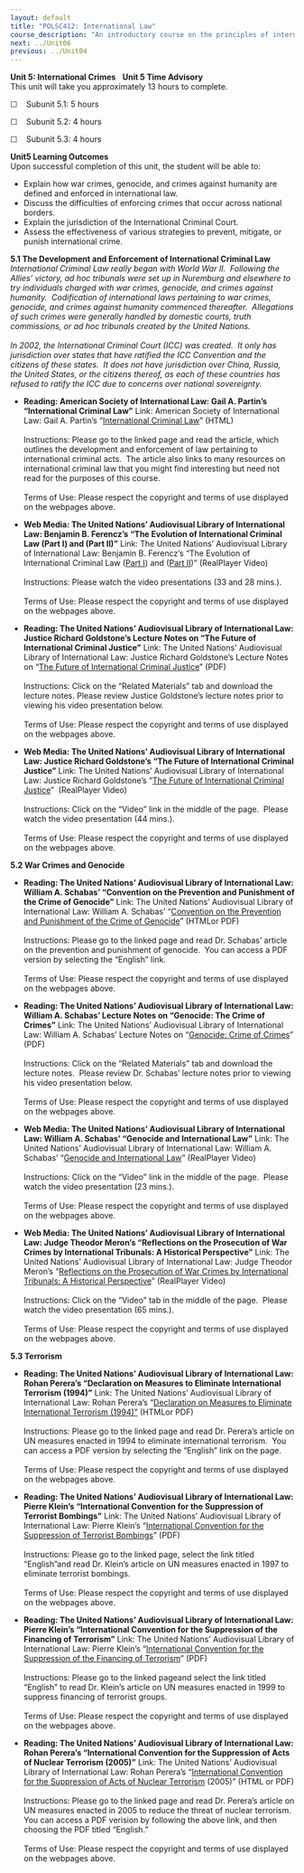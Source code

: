 ```yaml
---
layout: default
title: "POLSC412: International Law"
course_description: "An introductory course on the principles of international law, its foundations and historical development. Explores specific topics within international law, including human rights law, the legal use of force, treaties and conventions, and laws governing common spaces."
next: ../Unit06
previous: ../Unit04
---
```

**Unit 5: International Crimes** <span id="5"></span>  **Unit 5 Time
Advisory**  
This unit will take you approximately 13 hours to complete.   
  
 ☐    Subunit 5.1: 5 hours  
  
 ☐    Subunit 5.2: 4 hours  
  
 ☐    Subunit 5.3: 4 hours

**Unit5 Learning Outcomes**  
Upon successful completion of this unit, the student will be able to:  
-   Explain how war crimes, genocide, and crimes against humanity are
    defined and enforced in international law.
-   Discuss the difficulties of enforcing crimes that occur across
    national borders.
-   Explain the jurisdiction of the International Criminal Court.
-   Assess the effectiveness of various strategies to prevent, mitigate,
    or punish international crime.

**5.1 The Development and Enforcement of International Criminal Law**
<span id="5.1"></span> 
*International Criminal Law really began with World War II.  Following
the Allies’ victory, ad hoc tribunals were set up in Nuremburg and
elsewhere to try individuals charged with war crimes, genocide, and
crimes against humanity.  Codification of international laws pertaining
to war crimes, genocide, and crimes against humanity commenced
thereafter.  Allegations of such crimes were generally handled by
domestic courts, truth commissions, or ad hoc tribunals created by the
United Nations.*  
    
 *In 2002, the International Criminal Court (ICC) was created.  It only
has jurisdiction over states that have ratified the ICC Convention and
the citizens of these states.  It does not have jurisdiction over China,
Russia, the United States, or the citizens thereof, as each of these
countries has refused to ratify the ICC due to concerns over national
sovereignty.*

-   **Reading: American Society of International Law: Gail A. Partin’s
    “International Criminal Law”**
    Link: American Society of International Law: Gail A. Partin’s
    “[International Criminal Law](http://www.asil.org/erg/?page=icl)”
    (HTML)  
        
     Instructions: Please go to the linked page and read the article,
    which outlines the development and enforcement of law pertaining to
    international criminal acts.  The article also links to many
    resources on international criminal law that you might find
    interesting but need not read for the purposes of this course.  
        
     Terms of Use: Please respect the copyright and terms of use
    displayed on the webpages above.

-   **Web Media: The United Nations’ Audiovisual Library of
    International Law: Benjamin B. Ferencz’s “The Evolution of
    International Criminal Law (Part I) and (Part II)”**
    Link: The United Nations’ Audiovisual Library of International Law:
    Benjamin B. Ferencz’s “The Evolution of International Criminal Law
    ([Part
    I](http://webcast.un.org/ramgen/ondemand/legal/video/LectureSeries/ferencz071119-1.rm))
    and ([Part
    II](http://webcast.un.org/ramgen/ondemand/legal/video/LectureSeries/ferencz071114-2.rm))”
    (RealPlayer Video)  
        
     Instructions: Please watch the video presentations (33 and 28
    mins.).  
        
     Terms of Use: Please respect the copyright and terms of use
    displayed on the webpages above.

-   **Reading: The United Nations’ Audiovisual Library of International
    Law: Justice Richard Goldstone’s Lecture Notes on “The Future of
    International Criminal Justice”**
    Link: The United Nations’ Audiovisual Library of International Law:
    Justice Richard Goldstone’s Lecture Notes on “[The Future of
    International Criminal
    Justice](https://web.archive.org/web/20131109211652/http://untreaty.un.org/cod/avl/ls/Goldstone_CLP.html)”
    (PDF)  
        
     Instructions: Click on the “Related Materials” tab and download the
    lecture notes. Please review Justice Goldstone’s lecture notes prior
    to viewing his video presentation below.  
        
     Terms of Use: Please respect the copyright and terms of use
    displayed on the webpages above.

-   **Web Media: The United Nations’ Audiovisual Library of
    International Law: Justice Richard Goldstone’s “The Future of
    International Criminal Justice”**
    Link: The United Nations’ Audiovisual Library of International Law:
    Justice Richard Goldstone’s “[The Future of International Criminal
    Justice](http://untreaty.un.org/cod/avl/ls/Goldstone_CLP.html)” 
    (RealPlayer Video)  
        
     Instructions: Click on the “Video” link in the middle of the page. 
    Please watch the video presentation (44 mins.).  
        
     Terms of Use: Please respect the copyright and terms of use
    displayed on the webpages above.

**5.2 War Crimes and Genocide** <span id="5.2"></span> 
-   **Reading: The United Nations’ Audiovisual Library of International
    Law: William A. Schabas’ “Convention on the Prevention and
    Punishment of the Crime of Genocide”**
    Link: The United Nations’ Audiovisual Library of International Law:
    William A. Schabas’ “[Convention on the Prevention and Punishment of
    the Crime of
    Genocide](https://web.archive.org/web/20131017022408/http://legal.un.org/avl/ha/cppcg/cppcg.html)”
    (HTMLor PDF)  
        
     Instructions: Please go to the linked page and read Dr. Schabas’
    article on the prevention and punishment of genocide.  You can
    access a PDF version by selecting the “English” link.  
        
     Terms of Use: Please respect the copyright and terms of use
    displayed on the webpages above.

-   **Reading: The United Nations’ Audiovisual Library of International
    Law: William A. Schabas’ Lecture Notes on “Genocide: The Crime of
    Crimes”**
    Link: The United Nations’ Audiovisual Library of International Law:
    William A. Schabas’ Lecture Notes on “[Genocide: Crime of
    Crimes](https://web.archive.org/web/20131015140139/http://untreaty.un.org/cod/avl/ls/Schabas_CLP.html)”
    (PDF)  
        
     Instructions: Click on the “Related Materials” tab and download the
    lecture notes.  Please review Dr. Schabas’ lecture notes prior to
    viewing his video presentation below.  
        
     Terms of Use: Please respect the copyright and terms of use
    displayed on the webpages above.

-   **Web Media: The United Nations’ Audiovisual Library of
    International Law: William A. Schabas’ “Genocide and International
    Law”**
    Link: The United Nations’ Audiovisual Library of International Law:
    William A. Schabas’ “[Genocide and International
    Law](http://untreaty.un.org/cod/avl/ls/Schabas_CLP.html)”
    (RealPlayer Video)  
        
     Instructions: Click on the “Video” link in the middle of the page. 
    Please watch the video presentation (23 mins.).  
        
     Terms of Use: Please respect the copyright and terms of use
    displayed on the webpages above.

-   **Web Media: The United Nations’ Audiovisual Library of
    International Law: Judge Theodor Meron’s “Reflections on the
    Prosecution of War Crimes by International Tribunals: A Historical
    Perspective”**
    Link: The United Nations’ Audiovisual Library of International Law:
    Judge Theodor Meron’s “[Reflections on the Prosecution of War Crimes
    by International Tribunals: A Historical
    Perspective](https://web.archive.org/web/20131109213411/http://untreaty.un.org/cod/avl/ls/Meron_CLP.html)”
    (RealPlayer Video)  
        
     Instructions: Click on the “Video” tab in the middle of the page. 
    Please watch the video presentation (65 mins.).  
        
     Terms of Use: Please respect the copyright and terms of use
    displayed on the webpages above.

**5.3 Terrorism** <span id="5.3"></span> 
-   **Reading: The United Nations’ Audiovisual Library of International
    Law: Rohan Perera’s “Declaration on Measures to Eliminate
    International Terrorism (1994)”**
    Link: The United Nations’ Audiovisual Library of International Law:
    Rohan Perera’s “[Declaration on Measures to Eliminate International
    Terrorism
    (1994)”](https://web.archive.org/web/20131002091922/http://untreaty.un.org/cod/avl/ha/dot/dot.html)
    (HTMLor PDF)  
        
     Instructions: Please go to the linked page and read Dr. Perera’s
    article on UN measures enacted in 1994 to eliminate international
    terrorism.  You can access a PDF version by selecting the “English”
    link on the page.  
        
     Terms of Use: Please respect the copyright and terms of use
    displayed on the webpages above.

-   **Reading: The United Nations’ Audiovisual Library of International
    Law: Pierre Klein’s “International Convention for the Suppression of
    Terrorist Bombings”**
    Link: The United Nations’ Audiovisual Library of International Law:
    Pierre Klein’s “[International Convention for the Suppression of
    Terrorist
    Bombings](https://web.archive.org/web/20131005155220/http://untreaty.un.org/cod/avl/ha/icsft/icsft.html)”
    (PDF)  
        
     Instructions: Please go to the linked page, select the link titled
    “English”and read Dr. Klein’s article on UN measures enacted in 1997
    to eliminate terrorist bombings.  
        
     Terms of Use: Please respect the copyright and terms of use
    displayed on the webpages above.

-   **Reading: The United Nations’ Audiovisual Library of International
    Law: Pierre Klein’s “International Convention for the Suppression of
    the Financing of Terrorism”**
    Link: The United Nations’ Audiovisual Library of International Law:
    Pierre Klein’s “[International Convention for the Suppression of the
    Financing of
    Terrorism](http://untreaty.un.org/cod/avl/ha/icsft/icsft.html)”
    (PDF)  
        
     Instructions: Please go to the linked pageand select the link
    titled “English” to read Dr. Klein’s article on UN measures enacted
    in 1999 to suppress financing of terrorist groups.  
        
     Terms of Use: Please respect the copyright and terms of use
    displayed on the webpages above.

-   **Reading: The United Nations’ Audiovisual Library of International
    Law: Rohan Perera’s “International Convention for the Suppression of
    Acts of Nuclear Terrorism (2005)”**
    Link: The United Nations’ Audiovisual Library of International Law:
    Rohan Perera’s “[International Convention for the Suppression of
    Acts of Nuclear
    Terrorism](https://web.archive.org/web/20131017032742/http://legal.un.org/avl/ha/icsant/icsant.html)
    (2005)” (HTML or PDF)  
        
     Instructions: Please go to the linked page and read Dr. Perera’s
    article on UN measures enacted in 2005 to reduce the threat of
    nuclear terrorism.  You can access a PDF verision by following the
    above link, and then choosing the PDF titled “English.”  
        
     Terms of Use: Please respect the copyright and terms of use
    displayed on the webpages above.


